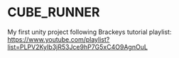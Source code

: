 # CUBE_RUNNER
My first unity project following Brackeys tutorial playlist: https://www.youtube.com/playlist?list=PLPV2KyIb3jR53Jce9hP7G5xC4O9AgnOuL
